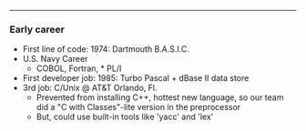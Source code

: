 
---

### 

### Early career

- First line of code: 1974: Dartmouth B.A.S.I.C.
- U.S. Navy Career
  * COBOL,   Fortran,   * PL/I
- First developer job: 1985: Turbo Pascal + dBase II data store
- 3rd job: C/Unix @ AT&T Orlando, Fl.
  * Prevented from installing C++, hottest new language,  so our team did a "C with Classes"-lite version in the preprocessor
  * But, could use built-in tools like 'yacc' and 'lex'


